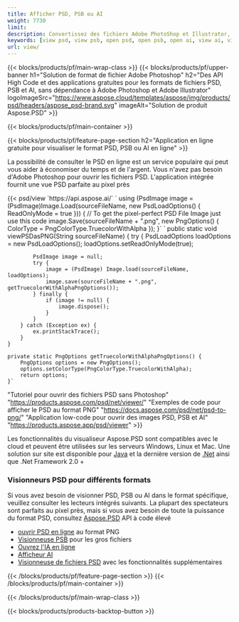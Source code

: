 ```yaml
---
title: Afficher PSD, PSB ou AI
weight: 7730
limit: 
description: Convertissez des fichiers Adobe PhotoShop et Illustrator, des images et d'autres formats
keywords: [view psd, view psb, open psd, open psb, open ai, view ai, view image, open photoshop file, open illustrator file]
url: view/
---
```


{{< blocks/products/pf/main-wrap-class >}}
{{< blocks/products/pf/upper-banner h1="Solution de format de fichier Adobe Photoshop" h2="Des API High Code et des applications gratuites pour les formats de fichiers PSD, PSB et AI, sans dépendance à Adobe Photoshop et Adobe Illustrator" logoImageSrc="https://www.aspose.cloud/templates/aspose/img/products/psd/headers/aspose_psd-brand.svg" imageAlt="Solution de produit Aspose.PSD" >}}

{{< blocks/products/pf/main-container >}}

{{< blocks/products/pf/feature-page-section h2="Application en ligne gratuite pour visualiser le format PSD, PSB ou AI en ligne" >}}
<p>La possibilité de consulter le PSD en ligne est un service populaire qui peut vous aider à économiser du temps et de l'argent. Vous n'avez pas besoin d'Adobe Photoshop pour ouvrir les fichiers PSD. L'application intégrée fournit une vue PSD parfaite au pixel près</p>
{{< psd/view `https://api.aspose.ai/` 
`    using (PsdImage image = (PsdImage)Image.Load(sourceFileName, new PsdLoadOptions() { ReadOnlyMode = true }))
    {
        // To get the pixel-perfect PSD File Image just use this code
        image.Save(sourceFileName + ".png",  new PngOptions() {  ColorType = PngColorType.TruecolorWithAlpha });
    }` 
	`    public static void viewPSDasPNG(String sourceFileName) {
        try {
            PsdLoadOptions loadOptions = new PsdLoadOptions();
            loadOptions.setReadOnlyMode(true);
            
            PsdImage image = null;
            try {
                image = (PsdImage) Image.load(sourceFileName, loadOptions);
                image.save(sourceFileName + ".png", getTruecolorWithAlphaPngOptions());
            } finally {
                if (image != null) {
                    image.dispose();
                }
            }
        } catch (Exception ex) {
            ex.printStackTrace();
        }
    }
    
    private static PngOptions getTruecolorWithAlphaPngOptions() {
        PngOptions options = new PngOptions();
        options.setColorType(PngColorType.TruecolorWithAlpha);
        return options;
    }` 
"Tutoriel pour ouvrir des fichiers PSD sans Photoshop" "https://products.aspose.com/psd/net/viewer/" 
"Exemples de code pour afficher le PSD au format PNG"  "https://docs.aspose.com/psd/net/psd-to-png/" 
"Application low-code pour ouvrir des images PSD, PSB et AI" "https://products.aspose.app/psd/viewer" >}}
<p>Les fonctionnalités du visualiseur Aspose.PSD sont compatibles avec le cloud et peuvent être utilisées sur les serveurs Windows, Linux et Mac. Une solution sur site est disponible pour <a href="https://products.aspose.com/psd/java/">Java</a> et la dernière version de <a href="https://products.aspose.com/psd/net/">.Net</a> ainsi que .Net Framework 2.0 +</p>

<h3 class="headingpdleft">Visionneurs PSD pour différents formats</h3>
<p>Si vous avez besoin de visionner PSD, PSB ou AI dans le format spécifique, veuillez consulter les lecteurs intégrés suivants. La plupart des spectateurs sont parfaits au pixel près, mais si vous avez besoin de toute la puissance du format PSD, consultez <a href="/psd/">Aspose.PSD</a> API à code élevé</p>
<ul>
<li><a href="open-psd-online">ouvrir PSD en ligne</a> au format PNG</li>
<li><a href="psb">Visionneuse PSB</a> pour les gros fichiers</li>
<li><a href="open-ai-online">Ouvrez l'IA en ligne</a></li>
<li><a href="ai">Afficheur AI</a></li>
<li><a href="/psd/view/psd-file-viewer">Visionneuse de fichiers PSD</a> avec les fonctionnalités supplémentaires</li>
</ul>

{{< /blocks/products/pf/feature-page-section >}}
{{< /blocks/products/pf/main-container >}}


{{< /blocks/products/pf/main-wrap-class >}}

{{< blocks/products/products-backtop-button >}}

